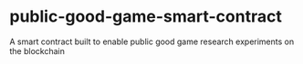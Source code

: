 # public-good-game-smart-contract
 A smart contract built to enable public good game research experiments on the blockchain
